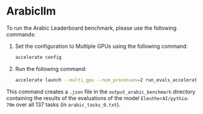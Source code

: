 # Arabicllm

To run the Arabic Leaderboard benchmark, please use the following commands:

1. Set the configuration to Multiple GPUs using the following command:

    ```bash
    accelerate config
    ```

2. Run the following command:

    ```bash
    accelerate launch --multi_gpu --num_processes=2 run_evals_accelerate.py --model_args="pretrained=EleutherAI/pythia-70m,model_parallel=True" --custom_tasks community_tasks/arabic_evals.py --tasks examples/tasks/arabic_tasks_0.txt --override_batch_size 32 --save_details --output_dir="./output_arabic_benchmark" --dataset_loading_processes 10
    ```

This command creates a `.json` file in the `output_arabic_benchmark` directory containing the results of the evaluations of the model `EleutherAI/pythia-70m` over all 137 tasks (in `arabic_tasks_0.txt`).
